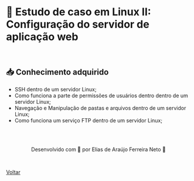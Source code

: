 <h1>🐧 Estudo de caso em Linux II: Configuração do servidor de aplicação web</h1>

<br>

<h2> 📥 Conhecimento adquirido </h2>

- SSH dentro de um servidor Linux;
- Como funciona a parte de permissões de usuários dentro dentro de um servidor Linux;
- Navegação e Manipulação de pastas e arquivos dentro de um servidor Linux;
- Como funciona um serviço FTP dentro de um servidor Linux;


<br><br>

<p align="center"> Desenvolvido com 💜 por Elias de Araújo Ferreira Neto 👋 <p>

<br>

<a href="./stage01.md">Voltar</a>